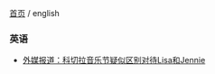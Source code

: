 [首页](https://printjs.github.io/blog) / english


### 英语

* [外媒报道：科切拉音乐节疑似区别对待Lisa和Jennie](https://printjs.github.io/blog/docs/english/course_speak/lession1/lession1)

